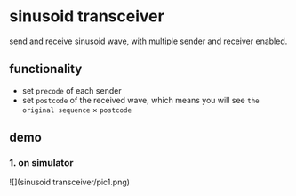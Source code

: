 # sinusoid transceiver

send and receive sinusoid wave, with multiple sender and receiver enabled.

## functionality

- set `precode` of each sender
- set `postcode` of the received wave, which means you will see `the original sequence` $\times$ `postcode`

## demo

### 1. on simulator

![](sinusoid transceiver/pic1.png)

